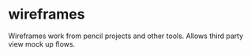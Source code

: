 # wireframes
Wireframes work from pencil projects and other tools. Allows third party view mock up flows.
